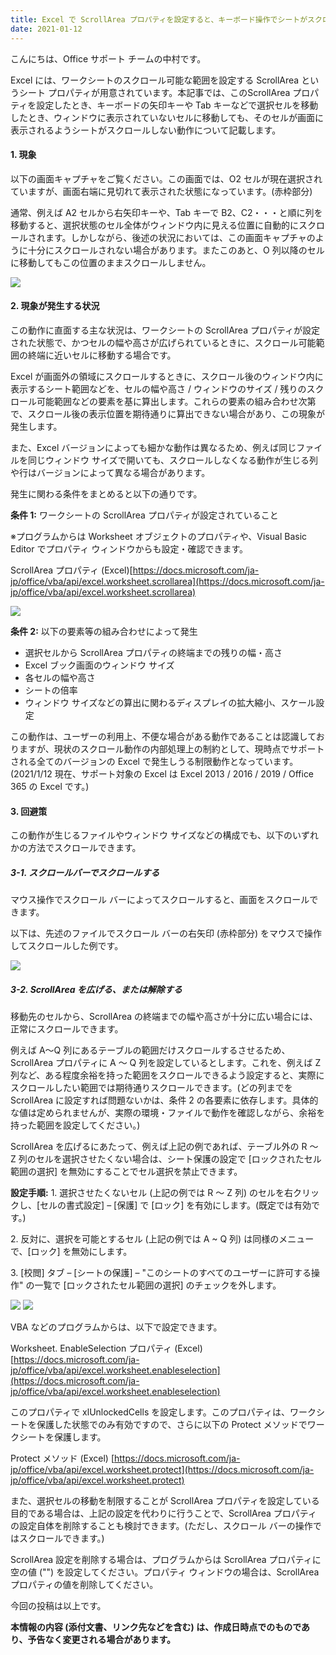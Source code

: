 ```yaml
---
title: Excel で ScrollArea プロパティを設定すると、キーボード操作でシートがスクロールしない
date: 2021-01-12
---
```


こんにちは、Office サポート チームの中村です。

Excel には、ワークシートのスクロール可能な範囲を設定する ScrollArea というシート プロパティが用意されています。本記事では、このScrollArea プロパティを設定したとき、キーボードの矢印キーや Tab キーなどで選択セルを移動したとき、ウィンドウに表示されていないセルに移動しても、そのセルが画面に表示されるようシートがスクロールしない動作について記載します。  
  

#### **1\. 現象**

  
以下の画面キャプチャをご覧ください。この画面では、O2 セルが現在選択されていますが、画面右端に見切れて表示された状態になっています。(赤枠部分)

通常、例えば A2 セルから右矢印キーや、Tab キーで B2、C2・・・と順に列を移動すると、選択状態のセル全体がウィンドウ内に見える位置に自動的にスクロールされます。しかしながら、後述の状況においては、この画面キャプチャのように十分にスクロールされない場合があります。またこのあと、O 列以降のセルに移動してもこの位置のままスクロールしません。

![](image1.png)  
  

#### **2\. 現象が発生する状況**

  
この動作に直面する主な状況は、ワークシートの ScrollArea プロパティが設定された状態で、かつセルの幅や高さが広げられているときに、スクロール可能範囲の終端に近いセルに移動する場合です。

Excel が画面外の領域にスクロールするときに、スクロール後のウィンドウ内に表示するシート範囲などを、セルの幅や高さ / ウィンドウのサイズ / 残りのスクロール可能範囲などの要素を基に算出します。これらの要素の組み合わせ次第で、スクロール後の表示位置を期待通りに算出できない場合があり、この現象が発生します。

また、Excel バージョンによっても細かな動作は異なるため、例えば同じファイルを同じウィンドウ サイズで開いても、スクロールしなくなる動作が生じる列や行はバージョンによって異なる場合があります。

発生に関わる条件をまとめると以下の通りです。

**条件 1:**
ワークシートの ScrollArea プロパティが設定されていること

※プログラムからは Worksheet オブジェクトのプロパティや、Visual Basic Editor でプロパティ ウィンドウからも設定・確認できます。

ScrollArea プロパティ (Excel)[https://docs.microsoft.com/ja-jp/office/vba/api/excel.worksheet.scrollarea](https://docs.microsoft.com/ja-jp/office/vba/api/excel.worksheet.scrollarea)

![](image2.png)

**条件 2:**
以下の要素等の組み合わせによって発生

*   選択セルから ScrollArea プロパティの終端までの残りの幅・高さ
*   Excel ブック画面のウィンドウ サイズ
*   各セルの幅や高さ
*   シートの倍率
*   ウィンドウ サイズなどの算出に関わるディスプレイの拡大縮小、スケール設定

  
この動作は、ユーザーの利用上、不便な場合がある動作であることは認識しておりますが、現状のスクロール動作の内部処理上の制約として、現時点でサポートされる全てのバージョンの Excel で発生しうる制限動作となっています。(2021/1/12 現在、サポート対象の Excel は Excel 2013 / 2016 / 2019 / Office 365 の Excel です。)  
  

#### **3\. 回避策**

  
この動作が生じるファイルやウィンドウ サイズなどの構成でも、以下のいずれかの方法でスクロールできます。  
  

##### **3-1. スクロールバーでスクロールする**

  
マウス操作でスクロール バーによってスクロールすると、画面をスクロールできます。

以下は、先述のファイルでスクロール バーの右矢印 (赤枠部分) をマウスで操作してスクロールした例です。

![](image3.png)  
  
  

##### **3-2. ScrollArea を広げる、または解除する**

  
移動先のセルから、ScrollArea の終端までの幅や高さが十分に広い場合には、正常にスクロールできます。

例えば A～Q 列にあるテーブルの範囲だけスクロールするさせるため、ScrollArea プロパティに A ～ Q 列を設定しているとします。これを、例えば Z 列など、ある程度余裕を持った範囲をスクロールできるよう設定すると、実際にスクロールしたい範囲では期待通りスクロールできます。(どの列までを ScrollArea に設定すれば問題ないかは、条件 2 の各要素に依存します。具体的な値は定められませんが、実際の環境・ファイルで動作を確認しながら、余裕を持った範囲を設定してください。)

ScrollArea を広げるにあたって、例えば上記の例であれば、テーブル外の R ～ Z 列のセルを選択させたくない場合は、シート保護の設定で \[ロックされたセル範囲の選択\] を無効にすることでセル選択を禁止できます。  

**設定手順:**
1\. 選択させたくないセル (上記の例では R ～ Z 列) のセルを右クリックし、\[セルの書式設定\] – \[保護\] で \[ロック\] を有効にします。(既定では有効です。)

2\. 反対に、選択を可能とするセル (上記の例では A ~ Q 列) は同様のメニューで、\[ロック\] を無効にします。

3\. \[校閲\] タブ – \[シートの保護\] – "このシートのすべてのユーザーに許可する操作" の一覧で \[ロックされたセル範囲の選択\] のチェックを外します。

![](image4.png)
![](image5.png)

VBA などのプログラムからは、以下で設定できます。

Worksheet. EnableSelection プロパティ (Excel)
[https://docs.microsoft.com/ja-jp/office/vba/api/excel.worksheet.enableselection](https://docs.microsoft.com/ja-jp/office/vba/api/excel.worksheet.enableselection)

このプロパティで xlUnlockedCells を設定します。このプロパティは、ワークシートを保護した状態でのみ有効ですので、さらに以下の Protect メソッドでワークシートを保護します。

Protect メソッド (Excel)
[https://docs.microsoft.com/ja-jp/office/vba/api/excel.worksheet.protect](https://docs.microsoft.com/ja-jp/office/vba/api/excel.worksheet.protect)

  
また、選択セルの移動を制限することが ScrollArea プロパティを設定している目的である場合は、上記の設定を代わりに行うことで、ScrollArea プロパティの設定自体を削除することも検討できます。(ただし、スクロール バーの操作ではスクロールできます。)

ScrollArea 設定を削除する場合は、プログラムからは ScrollArea プロパティに空の値 ("") を設定してください。プロパティ ウィンドウの場合は、ScrollArea プロパティの値を削除してください。  
  

今回の投稿は以上です。  
  

**本情報の内容 (添付文書、リンク先などを含む) は、作成日時点でのものであり、予告なく変更される場合があります。**